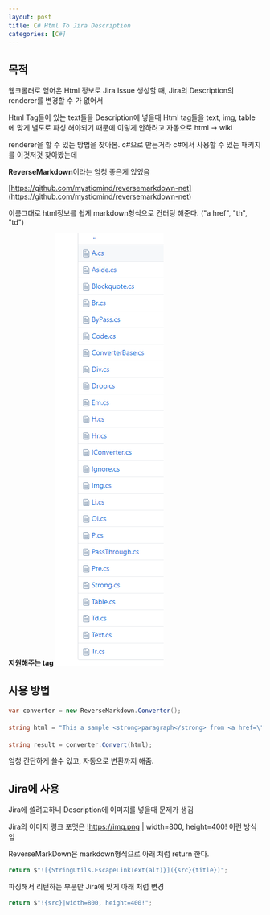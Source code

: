 ```yaml
---
layout: post
title: C# Html To Jira Description
categories: [C#]
---
```


## 목적

웹크롤러로 얻어온 Html 정보로 Jira Issue 생성할 때,  Jira의 Description의 renderer를 변경할 수 가 없어서

Html Tag들이 있는 text들을 Description에 넣을때 Html tag들을 text, img, table에 맞게 별도로 파싱 해야되기 때문에 이렇게 안하려고 자동으로 html -> wiki

renderer을 할 수 있는 방법을 찾아봄. c#으로 만든거라 c#에서 사용할 수 있는 패키지를 이것저것 찾아봤는데

**ReverseMarkdown**이라는 엄청 좋은게 있었음

[https://github.com/mysticmind/reversemarkdown-net](https://github.com/mysticmind/reversemarkdown-net)

이름그대로 html정보를 쉽게 markdown형식으로 컨터팅 해준다. ("a href", "th", "td")

**지원해주는 tag**
![](/assets/images/2020-02-06-Html%20To%20Jira%20Description/2020-02-06-19-58-11.png)


## 사용 방법


```cs
var converter = new ReverseMarkdown.Converter();

string html = "This a sample <strong>paragraph</strong> from <a href=\"http://test.com\">my site</a>";

string result = converter.Convert(html);

```

엄청 간단하게 쓸수 있고, 자동으로 변환까지 해줌.


## Jira에 사용

Jira에 쓸려고하니 Description에 이미지를 넣을때 문제가 생김

Jira의 이미지 링크 포맷은 !https://img.png | width=800, height=400! 이런 방식임

ReverseMarkDown은 markdown형식으로 아래 처럼 return 한다.

```cs
return $"![{StringUtils.EscapeLinkText(alt)}]({src}{title})";
```

파싱해서 리턴하는 부분만 Jira에 맞게 아래 처럼 변경

```cs
return $"!{src}|width=800, height=400!";
```

